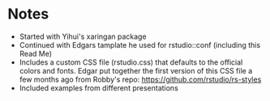 # Notes
- Started with Yihui's xaringan package
- Continued with Edgars tamplate he used for rstudio::conf (including this Read Me)
- Includes a custom CSS file (rstudio.css) that defaults to the official colors and fonts. Edgar put together the first version of this CSS file a few months ago from Robby's repo: https://github.com/rstudio/rs-styles
- Included examples from different presentations
